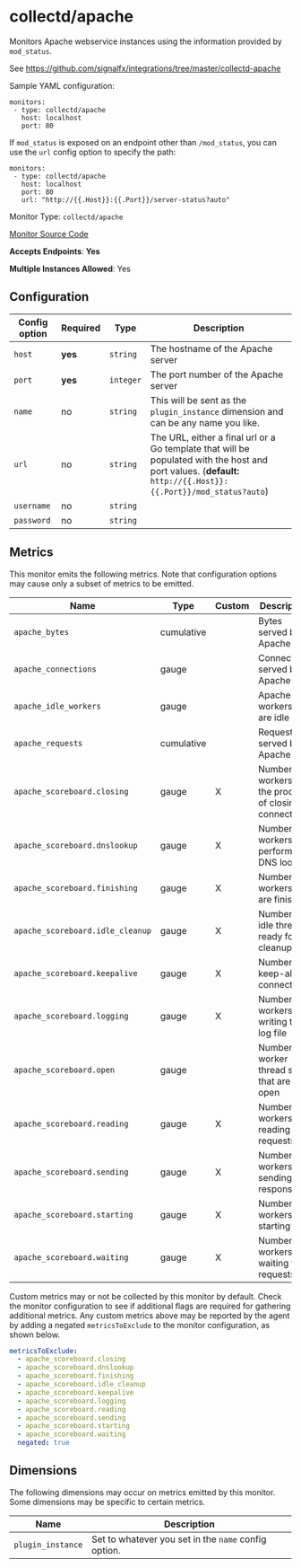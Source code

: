 <!--- GENERATED BY gomplate from scripts/docs/monitor-page.md.tmpl --->

# collectd/apache

 Monitors Apache webservice instances using
the information provided by `mod_status`.

See https://github.com/signalfx/integrations/tree/master/collectd-apache

Sample YAML configuration:

```
monitors:
 - type: collectd/apache
   host: localhost
   port: 80
```

If `mod_status` is exposed on an endpoint other than `/mod_status`, you can
use the `url` config option to specify the path:

```
monitors:
 - type: collectd/apache
   host: localhost
   port: 80
   url: "http://{{.Host}}:{{.Port}}/server-status?auto"
```


Monitor Type: `collectd/apache`

[Monitor Source Code](https://github.com/signalfx/signalfx-agent/tree/master/internal/monitors/collectd/apache)

**Accepts Endpoints**: **Yes**

**Multiple Instances Allowed**: Yes

## Configuration

| Config option | Required | Type | Description |
| --- | --- | --- | --- |
| `host` | **yes** | `string` | The hostname of the Apache server |
| `port` | **yes** | `integer` | The port number of the Apache server |
| `name` | no | `string` | This will be sent as the `plugin_instance` dimension and can be any name you like. |
| `url` | no | `string` | The URL, either a final url or a Go template that will be populated with the host and port values. (**default:** `http://{{.Host}}:{{.Port}}/mod_status?auto`) |
| `username` | no | `string` |  |
| `password` | no | `string` |  |




## Metrics

This monitor emits the following metrics.  Note that configuration options may
cause only a subset of metrics to be emitted.

| Name | Type | Custom | Description |
| ---  | ---  | ---    | ---         |
| `apache_bytes` | cumulative |  | Bytes served by Apache |
| `apache_connections` | gauge |  | Connections served by Apache |
| `apache_idle_workers` | gauge |  | Apache workers that are idle |
| `apache_requests` | cumulative |  | Requests served by Apache |
| `apache_scoreboard.closing` | gauge | X | Number of workers in the process of closing connections |
| `apache_scoreboard.dnslookup` | gauge | X | Number of workers performing DNS lookup |
| `apache_scoreboard.finishing` | gauge | X | Number of workers that are finishing |
| `apache_scoreboard.idle_cleanup` | gauge | X | Number of idle threads ready for cleanup |
| `apache_scoreboard.keepalive` | gauge | X | Number of keep-alive connections |
| `apache_scoreboard.logging` | gauge | X | Number of workers writing to log file |
| `apache_scoreboard.open` | gauge |  | Number of worker thread slots that are open |
| `apache_scoreboard.reading` | gauge | X | Number of workers reading requests |
| `apache_scoreboard.sending` | gauge | X | Number of workers sending responses |
| `apache_scoreboard.starting` | gauge | X | Number of workers starting up |
| `apache_scoreboard.waiting` | gauge | X | Number of workers waiting for requests |

Custom metrics may or not be collected by this monitor by default. Check the monitor configuration to see if additional flags are required for gathering additional metrics.
Any custom metrics above may be reported by the agent by adding a negated `metricsToExclude` to the monitor configuration, as shown below.
```yaml 
metricsToExclude:
  - apache_scoreboard.closing
  - apache_scoreboard.dnslookup
  - apache_scoreboard.finishing
  - apache_scoreboard.idle_cleanup
  - apache_scoreboard.keepalive
  - apache_scoreboard.logging
  - apache_scoreboard.reading
  - apache_scoreboard.sending
  - apache_scoreboard.starting
  - apache_scoreboard.waiting
  negated: true
```



## Dimensions

The following dimensions may occur on metrics emitted by this monitor.  Some
dimensions may be specific to certain metrics.

| Name | Description |
| ---  | ---         |
| `plugin_instance` | Set to whatever you set in the `name` config option. |



